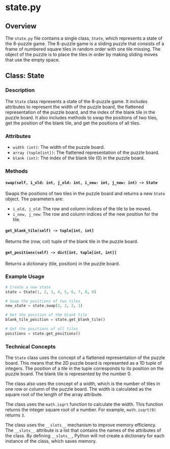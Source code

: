 # state.py

## Overview
The `state.py` file contains a single class, `State`, which represents a state of the 8-puzzle game. The 8-puzzle game is a sliding puzzle that consists of a frame of numbered square tiles in random order with one tile missing. The object of the puzzle is to place the tiles in order by making sliding moves that use the empty space.

## Class: State

### Description
The `State` class represents a state of the 8-puzzle game. It includes attributes to represent the width of the puzzle board, the flattened representation of the puzzle board, and the index of the blank tile in the puzzle board. It also includes methods to swap the positions of two tiles, get the position of the blank tile, and get the positions of all tiles.

### Attributes
- `width (int)`: The width of the puzzle board.
- `array (tuple[int])`: The flattened representation of the puzzle board.
- `blank (int)`: The index of the blank tile (0) in the puzzle board.

### Methods

#### `swap(self, i_old: int, j_old: int, i_new: int, j_new: int) -> State`
Swaps the positions of two tiles in the puzzle board and returns a new `State` object. The parameters are:
- `i_old, j_old`: The row and column indices of the tile to be moved.
- `i_new, j_new`: The row and column indices of the new position for the tile.

#### `get_blank_tile(self) -> tuple[int, int]`
Returns the (row, col) tuple of the blank tile in the puzzle board.

#### `get_positions(self) -> dict[int, tuple[int, int]]`
Returns a dictionary (tile, position) in the puzzle board.

### Example Usage
```python
# Create a new state
state = State(1, 2, 3, 4, 5, 6, 7, 8, 0)

# Swap the positions of two tiles
new_state = state.swap(2, 2, 2, 1)

# Get the position of the blank tile
blank_tile_position = state.get_blank_tile()

# Get the positions of all tiles
positions = state.get_positions()
```

### Technical Concepts
The `State` class uses the concept of a flattened representation of the puzzle board. This means that the 2D puzzle board is represented as a 1D tuple of integers. The position of a tile in the tuple corresponds to its position on the puzzle board. The blank tile is represented by the number 0.

The class also uses the concept of a width, which is the number of tiles in one row or column of the puzzle board. The width is calculated as the square root of the length of the array attribute.

The class uses the `math.isqrt` function to calculate the width. This function returns the integer square root of a number. For example, `math.isqrt(9)` returns `3`.

The class uses the `__slots__` mechanism to improve memory efficiency. The `__slots__` attribute is a list that contains the names of the attributes of the class. By defining `__slots__`, Python will not create a dictionary for each instance of the class, which saves memory.